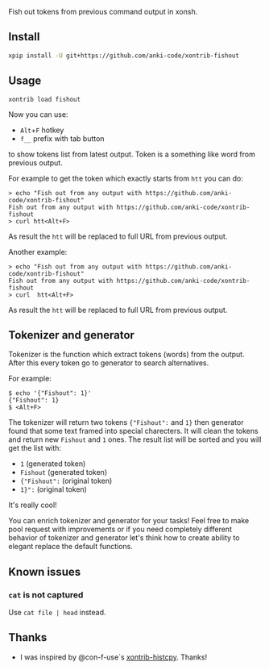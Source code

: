 Fish out tokens from previous command output in xonsh.

## Install
```bash
xpip install -U git+https://github.com/anki-code/xontrib-fishout
```

## Usage
```
xontrib load fishout
```
Now you can use:
* `Alt`+`F` hotkey
* `f__` prefix with tab button 

to show tokens list from latest output. Token is a something like word from previous output. 

For example to get the token which exactly starts from `htt` you can do: 
```
> echo "Fish out from any output with https://github.com/anki-code/xontrib-fishout"
Fish out from any output with https://github.com/anki-code/xontrib-fishout
> curl htt<Alt+F>
```
As result the `htt` will be replaced to full URL from previous output. 

Another example:
```
> echo "Fish out from any output with https://github.com/anki-code/xontrib-fishout"
Fish out from any output with https://github.com/anki-code/xontrib-fishout
> curl  htt<Alt+F>
```
As result the `htt` will be replaced to full URL from previous output. 

## Tokenizer and generator
Tokenizer is the function which extract tokens (words) from the output. After this every token go to generator to search alternatives.

For example:
```
$ echo '{"Fishout": 1}'
{"Fishout": 1}
$ <Alt+F>
```
The tokenizer will return two tokens `{"Fishout":` and `1}` then generator found that some text framed 
into special charecters. It will clean the tokens and return new `Fishout` and `1` ones. The result list will be sorted 
and you will get the list with:
* `1` (generated token)
* `Fishout` (generated token)
* `{"Fishout":` (original token)
* `1}":` (original token)

It's really cool! 

You can enrich tokenizer and generator for your tasks! Feel free to make pool request with improvements or if you need 
completely different behavior of tokenizer and generator let's think how to create ability to elegant replace the default functions.  

## Known issues
### `cat` is not captured
Use `cat file | head` instead.

## Thanks
* I was inspired by @con-f-use`s [xontrib-histcpy](https://github.com/con-f-use/xontrib-histcpy). Thanks!
